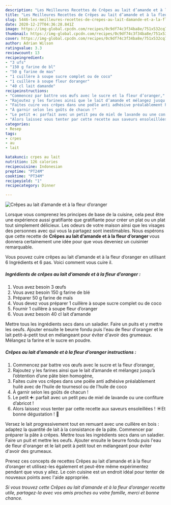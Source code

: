 ```yaml
---
description: "Les Meilleures Recettes de Crêpes au lait d’amande et à la fleur d’oranger"
title: "Les Meilleures Recettes de Crêpes au lait d’amande et à la fleur d’oranger"
slug: 5446-les-meilleures-recettes-de-crepes-au-lait-damande-et-a-la-fleur-doranger
date: 2020-12-27T04:36:28.841Z
image: https://img-global.cpcdn.com/recipes/0c9df74c3f34ba8e/751x532cq70/crepes-au-lait-damande-et-a-la-fleur-doranger-photo-principale-de-la-recette.jpg
thumbnail: https://img-global.cpcdn.com/recipes/0c9df74c3f34ba8e/751x532cq70/crepes-au-lait-damande-et-a-la-fleur-doranger-photo-principale-de-la-recette.jpg
cover: https://img-global.cpcdn.com/recipes/0c9df74c3f34ba8e/751x532cq70/crepes-au-lait-damande-et-a-la-fleur-doranger-photo-principale-de-la-recette.jpg
author: Adrian Wilson
ratingvalue: 3.3
reviewcount: 13
recipeingredient:
- "3 ufs"
- "150 g farine de bl"
- "50 g farine de mas"
- "1 cuillère à soupe sucre complet ou de coco"
- "1 cuillère à soupe fleur doranger"
- "40 cl lait damande"
recipeinstructions:
- "Commencez par battre vos œufs avec le sucre et la fleur d’oranger,"
- "Rajoutez y les farines ainsi que le lait d’amande et mélangez jusqu’à l’obtention d’une pâte bien homogène,"
- "Faites cuire vos crêpes dans une poêle anti adhésive préalablement huilé avec de l’huile de tournesol ou de l’huile de coco"
- "À garnir selon les goûts de chacun !"
- "Le petit ➕: parfait avec un petit peu de miel de lavande ou une confiture d’abricot !"
- "Alors laissez vous tenter par cette recette aux saveurs ensoleillées ! ☀️Et bonne dégustation ! 🥞"
categories:
- Resep
tags:
- crpes
- au
- lait

katakunci: crpes au lait 
nutrition: 126 calories
recipecuisine: Indonesian
preptime: "PT24M"
cooktime: "PT34M"
recipeyield: "1"
recipecategory: Dinner

---
```



![Crêpes au lait d’amande et à la fleur d’oranger](https://img-global.cpcdn.com/recipes/0c9df74c3f34ba8e/751x532cq70/crepes-au-lait-damande-et-a-la-fleur-doranger-photo-principale-de-la-recette.jpg)

Lorsque vous comprenez les principes de base de la cuisine, cela peut être une expérience aussi gratifiante que gratifiante pour créer un plat ou un plat tout simplement délicieux. Les odeurs de votre maison ainsi que les visages des personnes avec qui vous la partagez sont inestimables. Nous espérons que cette recette de <strong> Crêpes au lait d’amande et à la fleur d’oranger </strong> vous donnera certainement une idée pour que vous deveniez un cuisinier remarquable.

<!--inarticleads1-->

Vous pouvez cuire crêpes au lait d’amande et à la fleur d’oranger en utilisant 6 Ingrédients et 6 pas. Voici comment vous cuire il.

##### Ingrédients de crêpes au lait d’amande et à la fleur d’oranger :

1. Vous avez besoin 3 œufs
1. Vous avez besoin 150 g farine de blé
1. Préparer 50 g farine de maïs
1. Vous devez vous préparer 1 cuillère à soupe sucre complet ou de coco
1. Fournir 1 cuillère à soupe fleur d’oranger
1. Vous avez besoin 40 cl lait d’amande


Mettre tous les ingrédients secs dans un saladier. Faire un puits et y mettre les oeufs. Ajouter ensuite le beurre fondu puis l&#39;eau de fleur d&#39;oranger et le lait petit-à-petit tout en mélangeant pour éviter d&#39;avoir des grumeaux. Mélangez la farine et le sucre en poudre. 

<!--inarticleads2-->

##### Crêpes au lait d’amande et à la fleur d’oranger instructions :

1. Commencez par battre vos œufs avec le sucre et la fleur d’oranger,
1. Rajoutez y les farines ainsi que le lait d’amande et mélangez jusqu’à l’obtention d’une pâte bien homogène,
1. Faites cuire vos crêpes dans une poêle anti adhésive préalablement huilé avec de l’huile de tournesol ou de l’huile de coco
1. À garnir selon les goûts de chacun !
1. Le petit ➕: parfait avec un petit peu de miel de lavande ou une confiture d’abricot !
1. Alors laissez vous tenter par cette recette aux saveurs ensoleillées ! ☀️Et bonne dégustation ! 🥞


Versez le lait progressivement tout en remuant avec une cuillère en bois : adaptez la quantité de lait à la consistance de la pâte. Commencer par préparer la pâte à crêpes. Mettre tous les ingrédients secs dans un saladier. Faire un puit et mettre les oeufs. Ajouter ensuite le beurre fondu puis l&#39;eau de fleur d&#39;oranger et le lait petit à petit tout en mélangeant pour éviter d&#39;avoir des grumeaux. 

<!--inarticleads1-->

<p>
Prenez ces concepts de recettes Crêpes au lait d’amande et à la fleur d’oranger et utilisez-les également et peut-être même expérimentez pendant que vous y allez. Le coin cuisine est un endroit idéal pour tenter de nouveaux points avec l'aide appropriée.
</p>

<p>
<i>Si vous trouvez cette Crêpes au lait d’amande et à la fleur d’oranger recette utile, partagez-la avec vos amis proches ou votre famille, merci et bonne chance.</i>
</p>
